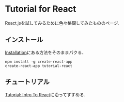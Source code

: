 # Tutorial for React
React.jsを試してみるために色々格闘してみたもののページ.

## インストール
[Installation](https://facebook.github.io/react/docs/installation.html)にある方法をそのままパクる．


```
npm install -g create-react-app
create-react-app tutorial-react
```

## チュートリアル
[Tutorial: Intro To React](https://facebook.github.io/react/tutorial/tutorial.html)に沿ってすすめる．

